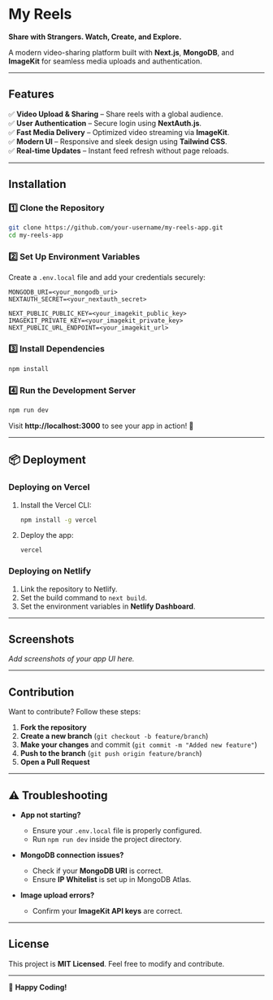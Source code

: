 # My Reels  

**Share with Strangers. Watch, Create, and Explore.**  

A modern video-sharing platform built with **Next.js**, **MongoDB**, and **ImageKit** for seamless media uploads and authentication.  

---

## Features  

✅ **Video Upload & Sharing** – Share reels with a global audience.  
✅ **User Authentication** – Secure login using **NextAuth.js**.  
✅ **Fast Media Delivery** – Optimized video streaming via **ImageKit**.  
✅ **Modern UI** – Responsive and sleek design using **Tailwind CSS**.  
✅ **Real-time Updates** – Instant feed refresh without page reloads.  

---

## Installation  

### 1️⃣ Clone the Repository  
```bash
git clone https://github.com/your-username/my-reels-app.git
cd my-reels-app
```

### 2️⃣ Set Up Environment Variables  

Create a `.env.local` file and add your credentials securely:  

```env
MONGODB_URI=<your_mongodb_uri>
NEXTAUTH_SECRET=<your_nextauth_secret>

NEXT_PUBLIC_PUBLIC_KEY=<your_imagekit_public_key>
IMAGEKIT_PRIVATE_KEY=<your_imagekit_private_key>
NEXT_PUBLIC_URL_ENDPOINT=<your_imagekit_url>
```

### 3️⃣ Install Dependencies  
```bash
npm install
```

### 4️⃣ Run the Development Server  
```bash
npm run dev
```

Visit **http://localhost:3000** to see your app in action! 🚀  

---

## 📦 Deployment  

### Deploying on **Vercel**  
1. Install the Vercel CLI:  
   ```bash
   npm install -g vercel
   ```  
2. Deploy the app:  
   ```bash
   vercel
   ```  

### Deploying on **Netlify**  
1. Link the repository to Netlify.  
2. Set the build command to `next build`.  
3. Set the environment variables in **Netlify Dashboard**.  

---

## Screenshots  

_Add screenshots of your app UI here._  

---

## Contribution  

Want to contribute? Follow these steps:  

1. **Fork the repository**  
2. **Create a new branch** (`git checkout -b feature/branch`)  
3. **Make your changes** and commit (`git commit -m "Added new feature"`)  
4. **Push to the branch** (`git push origin feature/branch`)  
5. **Open a Pull Request**  

---

## ⚠️ Troubleshooting  

- **App not starting?**  
  - Ensure your `.env.local` file is properly configured.  
  - Run `npm run dev` inside the project directory.  

- **MongoDB connection issues?**  
  - Check if your **MongoDB URI** is correct.  
  - Ensure **IP Whitelist** is set up in MongoDB Atlas.  

- **Image upload errors?**  
  - Confirm your **ImageKit API keys** are correct.  

---

## License  

This project is **MIT Licensed**. Feel free to modify and contribute.  

---

🚀 **Happy Coding!**  